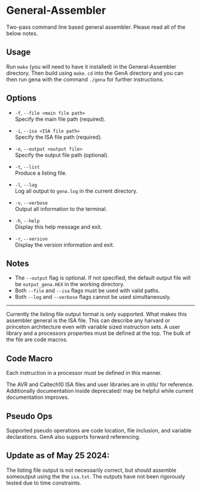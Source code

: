 # General-Assembler

Two-pass command line based general assembler. Please read all of the below notes.

## Usage

Run `make` (you will need to have it installed) in the General-Assembler directory. Then build using `make`. `cd` into the GenA directory and you can then run gena with the command `./gena` for further instructions.

## Options

* `-f`, `--file <main file path>`  
  Specify the main file path (required).

* `-i`, `--isa <ISA file path>`  
  Specify the ISA file path (required).

* `-o`, `--output <output file>`  
  Specify the output file path (optional).

* `-t`, `--list`  
  Produce a listing file.

* `-l`, `--log`  
  Log all output to `gena.log` in the current directory.

* `-v`, `--verbose`  
  Output all information to the terminal.

* `-h`, `--help`  
  Display this help message and exit.

* `-r`, `--version`  
  Display the version information and exit.

## Notes

- The `--output` flag is optional. If not specified, the default output file will be `output_gena.HEX` in the working directory.
- Both `--file` and `--isa` flags must be used with valid paths.
- Both `--log` and `--verbose` flags cannot be used simultaneously.

---

Currently the listing file output format is only supported. What makes this 
assembler general is the ISA file. This can describe any harvard or 
princeton architecture even with variable sized instruction sets. A user library
and a processors properties must be defined at the top. The bulk of the file
are code macros.

## Code Macro

<instruction> <opcode> <operand template> <parsing function> <instruction size>

Each instruction in a processor must be defined in this manner. 

The AVR and Caltech10 ISA files and user libraries are in utils/ for reference.
Additionally documentation inside deprecated/ may be helpful while current 
documentation improves. 



## Pseudo Ops

Supported pseudo operations are code location, file inclusion, and variable 
declarations. GenA also supports forward referencing.

## Update as of May 25 2024:
The listing file output is not necessarily correct, but should assemble someoutput using the the `isa.txt`. The outputs have not been rigorously tested due to time constraints.


